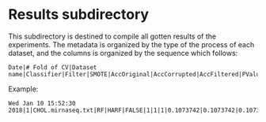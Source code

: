 # Results subdirectory
This subdirectory is destined to compile all gotten results of the experiments. The metadata is organized by the type of the process of each dataset, and the columns is organized by the sequence which follows:

```
Date|# Fold of CV|Dataset name|Classifier|Filter|SMOTE|AccOriginal|AccCorrupted|AccFiltered|PValueOriginal|PValueCorrupted|PValueFiltered|
```

Example:

```
Wed Jan 10 15:52:30 2018|1|CHOL.mirnaseq.txt|RF|HARF|FALSE|1|1|1|0.1073742|0.1073742|0.1073742|
```